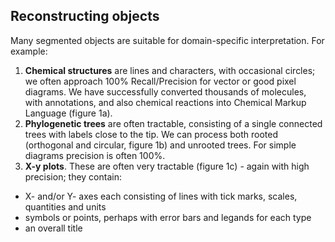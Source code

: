 ## **Reconstructing objects**
Many segmented objects are suitable for domain-specific interpretation. For example:

 1. **Chemical structures** are lines and characters, with occasional circles; we often approach 100% Recall/Precision for vector or good pixel diagrams. We have successfully converted thousands of molecules, with annotations, and also chemical reactions into Chemical Markup Language (figure 1a).
 2. **Phylogenetic trees** are often tractable, consisting of a single connected trees with labels close to the tip. We can process both rooted (orthogonal and circular, figure 1b) and unrooted trees. For simple diagrams precision is often 100%. 
 3. **X-y plots**. These are often very tractable (figure 1c) - again with high precision; they contain:
 
  *  X- and/or Y- axes each consisting of lines with tick marks, scales, quantities and units
  *  symbols or points, perhaps with error bars and legands for each type
  *  an overall title
